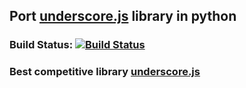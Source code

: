 ## Port [underscore.js](http://underscorejs.org) library in python
### Build Status: [![Build Status](https://travis-ci.org/dominikus1993/y.py.svg?branch=master)](https://travis-ci.org/dominikus1993/y.py)
### Best competitive library [underscore.js](https://github.com/grapek9/LAMpy)
